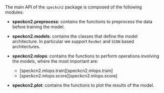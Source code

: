 The main API of the `speckcn2` package is composed of the following modules:

- **speckcn2.preprocess**: contains the functions to preprocess the data before training the model.

- **speckcn2.models**: contains the classes that define the model architecture. In particular we support `ResNet` and `SCNN` based architectures.

- **speckcn2.mlops**: contains the functions to perform operations involving the models, where the most important are:
    - [speckcn2.mlops.train][speckcn2.mlops.train]
    - [speckcn2.mlops.score][speckcn2.mlops.score]

- **speckcn2.plot**: contains the functions to plot the results of the model.
